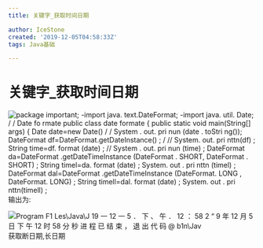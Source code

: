 ```yaml
---
title: 关键字_获取时间日期

author: IceStone
created: '2019-12-05T04:58:33Z'
tags: Java基础

---
```


# 关键字_获取时间日期

![package important; 
-import java. text.DateFormat; 
-import java. util. Date; 
/ / Date fo rmate 
public class date formate { 
public static void main(String[] args) { 
Date date=new Date() 
/ / System . out. pri nun (date . toStri ng()); 
DateFormat df=DateFormat.getDateInstance() ; / 
// System. out. pri nttn(df) ; 
String time=df. format (date) ; 
// System . out. pri nun (time) ; 
DateFormat da=DateFormat .getDateTimeInstance (DateFormat . SHORT, DateFormat . SHORT) ; 
String timel=da. format (date) ; 
System. out . pri nttn (timel) ; 
DateFormat dal=DateFormat .getDateTimeInstance (DateFormat. LONG , DateFormat. LONG) ; 
String timell=dal. format (date) ; 
System. out . pri nttn(timell) ; ](images/955b6360-f162-47f7-84b6-ae9fa37f2d86.png)输出为:


![Program F1 Les\Java\J 
19 一 12 一 5 ． 下 、 午 ． 12 ： 58 
2 “ 9 年 12 月 5 日 下 午 12 时 58 分 秒 
进 程 已 结 束 ， 退 出 代 码 @ 
b1n\Jav ](images/a6bd427a-e535-43f8-8ad8-7e7236713533.png)获取断日期,长日期


